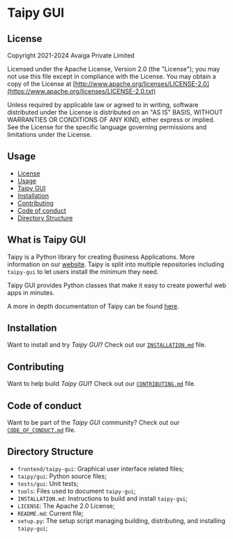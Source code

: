 # Taipy GUI

## License
Copyright 2021-2024 Avaiga Private Limited

Licensed under the Apache License, Version 2.0 (the "License"); you may not use this file except in compliance with
the License. You may obtain a copy of the License at
[http://www.apache.org/licenses/LICENSE-2.0](https://www.apache.org/licenses/LICENSE-2.0.txt)

Unless required by applicable law or agreed to in writing, software distributed under the License is distributed on
an "AS IS" BASIS, WITHOUT WARRANTIES OR CONDITIONS OF ANY KIND, either express or implied. See the License for the
specific language governing permissions and limitations under the License.

## Usage
- [License](#license)
- [Usage](#usage)
- [Taipy GUI](#what-is-taipy-gui)
- [Installation](#installation)
- [Contributing](#contributing)
- [Code of conduct](#code-of-conduct)
- [Directory Structure](#directory-structure)

## What is Taipy GUI

Taipy is a Python library for creating Business Applications. More information on our
[website](https://www.taipy.io). Taipy is split into multiple repositories including `taipy-gui` to let users
install the minimum they need.

Taipy GUI provides Python classes that make it easy to create powerful web apps in minutes.

A more in depth documentation of Taipy can be found [here](https://docs.taipy.io/).

## Installation

Want to install and try *Taipy GUI*? Check out our [`INSTALLATION.md`](INSTALLATION.md) file.

## Contributing

Want to help build *Taipy GUI*? Check out our [`CONTRIBUTING.md`](../../CONTRIBUTING.md) file.

## Code of conduct

Want to be part of the *Taipy GUI* community? Check out our [`CODE_OF_CONDUCT.md`](../../CODE_OF_CONDUCT.md) file.

## Directory Structure

- `frontend/taipy-gui`: Graphical user interface related files;
- `taipy/gui`: Python source files;
- `tests/gui`: Unit tests;
- `tools`: Files used to document `taipy-gui`;
- `INSTALLATION.md`: Instructions to build and install `taipy-gui`;
- `LICENSE`: The Apache 2.0 License;
- `README.md`: Current file;
- `setup.py`: The setup script managing building, distributing, and installing `taipy-gui`;
